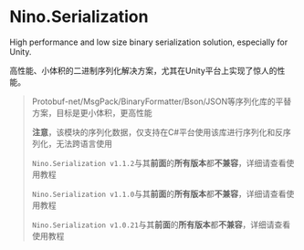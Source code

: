 # Nino.Serialization

High performance and low size binary serialization solution, especially for Unity.

高性能、小体积的二进制序列化解决方案，尤其在Unity平台上实现了惊人的性能。
> Protobuf-net/MsgPack/BinaryFormatter/Bson/JSON等序列化库的平替方案，目标是更小体积，更高性能
>
> **注意**，该模块的序列化数据，仅支持在C#平台使用该库进行序列化和反序列化，无法跨语言使用
>
> ```Nino.Serialization v1.1.2```与其**前面**的**所有版本**都**不兼容**，详细请查看使用教程
>
> ```Nino.Serialization v1.1.0```与其**前面**的**所有版本**都**不兼容**，详细请查看使用教程
> 
> ```Nino.Serialization v1.0.21```与其**前面**的**所有版本**都**不兼容**，详细请查看使用教程
